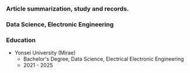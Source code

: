 ### Article summarization, study and records.
### Data Science, Electronic Engineering

### Education
- Yonsei University (Mirae)
	- Bachelor's Degree, Data Science, Electrical Electronic Engineering
	- 2021 - 2025

